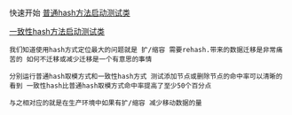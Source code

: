    ###
   快速开始
   [普通hash方法启动测试类](https://github.com/bigbigzhan/HashRing/tree/master/src/main/java/com/github/bigbigzhan/normal/Run.java)
   
   [一致性hash方法启动测试类](https://github.com/bigbigzhan/HashRing/tree/master/src/main/java/com/github/bigbigzhan/normal/Run.java)
   ```
   我们知道使用hash方式定位最大的问题就是 扩/缩容 需要rehash.带来的数据迁移是非常痛苦的 如何不迁移或减少迁移是一个有意思的事情
   
   分别运行普通hash取模方式和一致性hash方式 测试添加节点或删除节点的命中率可以清晰的看到 一致性hash比普通hash取模方式命中率提高了至少50个百分点
   
   与之相对应的就是在生产环境中如果有扩/缩容 减少移动数据的量
   ```
   

